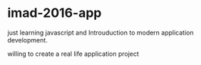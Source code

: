 # imad-2016-app

just learning javascript and Introuduction to modern application development.

willing to create a real life application project
